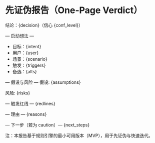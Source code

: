 # 先证伪报告（One-Page Verdict）

结论：{decision}（信心 {conf_level}）

— 启动想法 —
- 目标：{intent}
- 用户：{user}
- 场景：{scenario}
- 触发：{triggers}
- 备选：{alts}

— 假设与风险 —
假设:
{assumptions}

风险:
{risks}

— 触发红线 —
{redlines}

— 理由 —
{reasons}

— 下一步（若为 caution）—
{next_steps}

注：本报告基于规则引擎的最小可用版本（MVP），用于先证伪与快速迭代。

